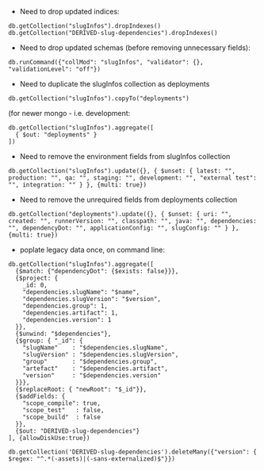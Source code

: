 * Need to drop updated indices:
```
db.getCollection("slugInfos").dropIndexes()
db.getCollection("DERIVED-slug-dependencies").dropIndexes()
```

* Need to drop updated schemas (before removing unnecessary fields):
```
db.runCommand({"collMod": "slugInfos", "validator": {}, "validationLevel": "off"})
```

* Need to duplicate the slugInfos collection as deployments
```
db.getCollection("slugInfos").copyTo("deployments")
```

(for newer mongo - i.e. development:
```
db.getCollection("slugInfos").aggregate([
  { $out: "deployments" }
])
```

* Need to remove the environment fields from slugInfos collection
```
db.getCollection("slugInfos").update({}, { $unset: { latest: "", production: "", qa: "", staging: "", development: "", "external test": "", integration: "" } }, {multi: true})
```

* Need to remove the unrequired fields from deployments collection
```
db.getCollection("deployments").update({}, { $unset: { uri: "", created: "", runnerVersion: "", classpath: "", java: "", dependencies: "", dependencyDot: "", applicationConfig: "", slugConfig: "" } }, {multi: true})
```

* poplate legacy data once, on command line:

```
db.getCollection("slugInfos").aggregate([
  {$match: {"dependencyDot": {$exists: false}}},
  {$project: {
    _id: 0,
    "dependencies.slugName": "$name",
    "dependencies.slugVersion": "$version",
    "dependencies.group": 1,
    "dependencies.artifact": 1,
    "dependencies.version": 1
  }},
  {$unwind: "$dependencies"},
  {$group: { "_id": {
    "slugName"    : "$dependencies.slugName",
    "slugVersion" : "$dependencies.slugVersion",
    "group"       : "$dependencies.group",
    "artefact"    : "$dependencies.artifact",
    "version"     : "$dependencies.version"
  }}},
  {$replaceRoot: { "newRoot": "$_id"}},
  {$addFields: {
    "scope_compile": true,
    "scope_test"   : false,
    "scope_build"  : false
  }},
  {$out: "DERIVED-slug-dependencies"}
], {allowDiskUse:true})
```

```
db.getCollection('DERIVED-slug-dependencies').deleteMany({"version": { $regex: "^.*(-assets)|(-sans-externalized)$"}})
```
